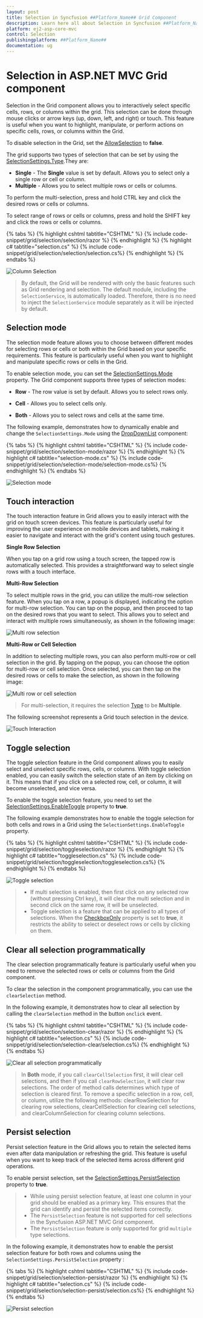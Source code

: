 ```yaml
---
layout: post
title: Selection in Syncfusion ##Platform_Name## Grid Component
description: Learn here all about Selection in Syncfusion ##Platform_Name## Grid component of Syncfusion Essential JS 2 and more.
platform: ej2-asp-core-mvc
control: Selection
publishingplatform: ##Platform_Name##
documentation: ug
---
```


# Selection in ASP.NET MVC Grid component

Selection in the Grid component allows you to interactively select specific cells, rows, or columns within the grid. This selection can be done through mouse clicks or arrow keys (up, down, left, and right) or touch. This feature is useful when you want to highlight, manipulate, or perform actions on specific  cells, rows, or columns within the Grid.

To disable selection in the Grid, set the [AllowSelection](https://help.syncfusion.com/cr/aspnetmvc-js2/syncfusion.ej2.grids.grid.html#Syncfusion_EJ2_Grids_Grid_AllowSelection) to **false**.

The grid supports two types of selection that can be set by using the [SelectionSettings.Type](https://help.syncfusion.com/cr/aspnetmvc-js2/Syncfusion.EJ2.Grids.GridSelectionSettings.html#Syncfusion_EJ2_Grids_GridSelectionSettings_Type).They are:

* **Single** - The **Single** value is set by default. Allows you to select only a single row or cell or column.
* **Multiple** - Allows you to select multiple rows or cells or columns.

To perform the multi-selection, press and hold CTRL key and click the desired rows or cells or columns.

To select range of rows or cells or columns, press and hold the SHIFT key and click the rows or cells or columns.

{% tabs %}
{% highlight cshtml tabtitle="CSHTML" %}
{% include code-snippet/grid/selection/selection/razor %}
{% endhighlight %}
{% highlight c# tabtitle="selection.cs" %}
{% include code-snippet/grid/selection/selection/selection.cs%}
{% endhighlight %}
{% endtabs %}

![Column Selection](../images/selection/selection-type.png)

> By default, the Grid will be rendered with only the basic features such as Grid rendering and selection. The default module, including the `SelectionService`, is automatically loaded. Therefore, there is no need to inject the `SelectionService` module separately as it will be injected by default.

## Selection mode

The selection mode feature allows you to choose between different modes for selecting rows or cells or both within the Grid based on your specific requirements. This feature is particularly useful when you want to highlight and manipulate specific rows or cells in the Grid.

To enable selection mode, you can set the [SelectionSettings.Mode](https://help.syncfusion.com/cr/aspnetmvc-js2/Syncfusion.EJ2.Grids.GridSelectionSettings.html#Syncfusion_EJ2_Grids_GridSelectionSettings_Mode) property. The Grid component supports three types of selection modes:

* **Row** - The row value is set by default. Allows you to select rows only.

* **Cell** - Allows you to select cells only.

* **Both** - Allows you to select rows and cells at the same time.

The following example, demonstrates how to dynamically enable and change the `SelectionSettings.Mode` using the [DropDownList](https://ej2.syncfusion.com/aspnetmvc/documentation/drop-down-list/getting-started) component:

{% tabs %}
{% highlight cshtml tabtitle="CSHTML" %}
{% include code-snippet/grid/selection/selection-mode/razor %}
{% endhighlight %}
{% highlight c# tabtitle="selection-mode.cs" %}
{% include code-snippet/grid/selection/selection-mode/selection-mode.cs%}
{% endhighlight %}
{% endtabs %}

![Selection mode](../images/selection/selection-mode.gif)

## Touch interaction

The touch interaction feature in Grid allows you to easily interact with the grid on touch screen devices. This feature is particularly useful for improving the user experience on mobile devices and tablets, making it easier to navigate and interact with the grid's content using touch gestures.

**Single Row Selection**

When you tap on a grid row using a touch screen, the tapped row is automatically selected. This provides a straightforward way to select single rows with a touch interface.

**Multi-Row Selection**

To select multiple rows in the grid, you can utilize the multi-row selection feature. When you tap on a row, a popup is displayed, indicating the option for multi-row selection. You can tap on the popup, and then proceed to tap on the desired rows that you want to select. This allows you to select and interact with multiple rows simultaneously, as shown in the following image:

![Multi row selection](../images/selection.jpg) 

**Multi-Row or Cell Selection**

In addition to selecting multiple rows, you can also perform multi-row or cell selection in the grid. By tapping on the popup, you can choose the option for multi-row or cell selection. Once selected, you can then tap on the desired rows or cells to make the selection, as shown in the following image:

![Multi row or cell selection](../images/mselection.jpg)

> For multi-selection, it requires the selection [Type](https://help.syncfusion.com/cr/aspnetmvc-js2/Syncfusion.EJ2.Grids.GridSelectionSettings.html#Syncfusion_EJ2_Grids_GridSelectionSettings_Type) to be **Multiple**.

The following screenshot represents a Grid touch selection in the device.

![Touch Interaction](../images/touch-selection.jpg)

## Toggle selection

The toggle selection feature in the Grid component allows you to easily select and unselect specific rows, cells, or columns. With toggle selection enabled, you can easily switch the selection state of an item by clicking on it. This means that if you click on a selected row, cell, or column, it will become unselected, and vice versa.

To enable the toggle selection feature, you need to set the [SelectionSettings.EnableToggle](https://help.syncfusion.com/cr/aspnetmvc-js2/Syncfusion.EJ2.Grids.GridSelectionSettings.html#Syncfusion_EJ2_Grids_GridSelectionSettings_EnableToggle) property to **true**.

The following example demonstrates how to enable the toggle selection for both cells and rows in a Grid using the `SelectionSettings.EnableToggle` property.

{% tabs %}
{% highlight cshtml tabtitle="CSHTML" %}
{% include code-snippet/grid/selection/toggleselection/razor %}
{% endhighlight %}
{% highlight c# tabtitle="toggleselection.cs" %}
{% include code-snippet/grid/selection/toggleselection/toggleselection.cs%}
{% endhighlight %}
{% endtabs %}

![Toggle selection](../images/selection/selection-toggle.gif)

> * If multi selection is enabled, then first click on any selected row (without pressing Ctrl key), it will clear the multi selection and in second click on the same row, it will be unselected.
>* Toggle selection is a feature that can be applied to all types of selections. When the [CheckboxOnly](https://help.syncfusion.com/cr/aspnetmvc-js2/Syncfusion.EJ2.Grids.GridSelectionSettings.html#Syncfusion_EJ2_Grids_GridSelectionSettings_CheckboxOnly) property is set to **true**, it restricts the ability to select or deselect rows or cells by clicking on them.

## Clear all selection programmatically

The clear selection programmatically feature is particularly useful when you need to remove the selected rows or cells or columns from the Grid component.

To clear the selection in the component programmatically, you can use the `clearSelection` method. 

In the following example, it demonstrates how to clear all selection by calling the `clearSelection` method in the button `onclick` event.

{% tabs %}
{% highlight cshtml tabtitle="CSHTML" %}
{% include code-snippet/grid/selection/selection-clear/razor %}
{% endhighlight %}
{% highlight c# tabtitle="selection.cs" %}
{% include code-snippet/grid/selection/selection-clear/selection.cs%}
{% endhighlight %}
{% endtabs %}

![Clear all selection programmatically](../images/selection/selection-clear.gif)

> In **Both** mode, if you call `clearCellSelection` first, it will clear cell selections, and then if you call `clearRowSelection`, it will clear row selections. The order of method calls determines which type of selection is cleared first.
> To remove a specific selection in a row, cell, or column, utilize the following methods: clearRowSelection for clearing row selections, clearCellSelection for clearing cell selections, and clearColumnSelection for clearing column selections.

## Persist selection 

Persist selection feature in the Grid allows you to retain the selected items even after data manipulation or refreshing the grid. This feature is useful when you want to keep track of the selected items across different grid operations.

To enable persist selection, set the [SelectionSettings.PersistSelection](https://help.syncfusion.com/cr/aspnetmvc-js2/Syncfusion.EJ2.Grids.GridSelectionSettings.html#Syncfusion_EJ2_Grids_GridSelectionSettings_PersistSelection) property to **true**.

> * While using persist selection feature, at least one column in your grid should be enabled as a primary key. This ensures that the grid can identify and persist the selected items correctly.
>* The `PersistSelection` feature is not supported for cell selections in the Syncfusion ASP.NET MVC Grid component.
>* The `PersistSelection` feature is only supported for grid `multiple` type selections.

In the following example, it demonstrates how to enable the persist selection feature for both rows and columns using the `SelectionSettings.PersistSelection` property :

{% tabs %}
{% highlight cshtml tabtitle="CSHTML" %}
{% include code-snippet/grid/selection/selection-persist/razor %}
{% endhighlight %}
{% highlight c# tabtitle="selection.cs" %}
{% include code-snippet/grid/selection/selection-persist/selection.cs%}
{% endhighlight %}
{% endtabs %}

![Persist selection](../images/selection/selection-persist.gif)